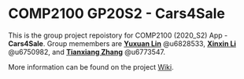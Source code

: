 # COMP2100 GP20S2 - Cars4Sale

This is the group project repoistory for COMP2100 (2020_S2) App - **Cars4Sale**.
Group memembers are [**Yuxuan Lin**](https://gitlab.cecs.anu.edu.au/u6828533) @u6828533, [**Xinxin Li**](https://gitlab.cecs.anu.edu.au/u6750982) @u6750982, and [**Tianxiang Zhang**](https://gitlab.cecs.anu.edu.au/u6773547) @u6773547.

More information can be found on the project [Wiki](https://gitlab.cecs.anu.edu.au/u6828533/comp2100_6442_s2_2020_group_project/-/wikis/home).